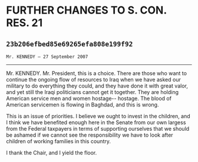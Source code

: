 # FURTHER CHANGES TO S. CON. RES. 21
## `23b206efbed85e69265efa808e199f92`
`Mr. KENNEDY — 27 September 2007`

---


Mr. KENNEDY. Mr. President, this is a choice. There are those who 
want to continue the ongoing flow of resources to Iraq when we have 
asked our military to do everything they could, and they have done it 
with great valor, and yet still the Iraqi politicians cannot get it 
together. They are holding American service men and women hostage--
hostage. The blood of American servicemen is flowing in Baghdad, and 
this is wrong.

This is an issue of priorities. I believe we ought to invest in the 
children, and I think we have benefited enough here in the Senate from 
our own largess from the Federal taxpayers in terms of supporting 
ourselves that we should be ashamed if we cannot see the responsibility 
we have to look after children of working families in this country.

I thank the Chair, and I yield the floor.